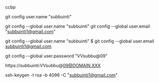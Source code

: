 ccbp

git config user.name "subbuinti"

git config --global user.name "subbuinti"
 git config --global user.email "subbuinti1@gmail.com"


git config --global user.name "subbuinti"
$ git config --global user.email subbuinti1@gmail.com

git config --global user.password "VVsubbu@09"

https://subbuinti:VVsubbu@09@DOMAIN.XXX

ssh-keygen -t rsa -b 4096 -C "subbuinti1@gmail.com"


